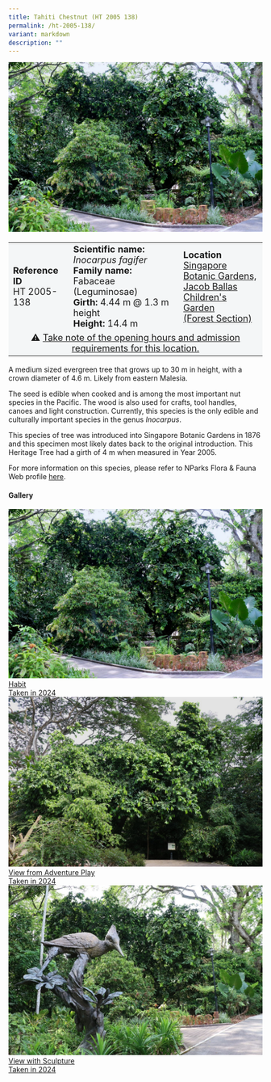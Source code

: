 ```yaml
---
title: Tahiti Chestnut (HT 2005 138)
permalink: /ht-2005-138/
variant: markdown
description: ""
---
```

<div class="isomer-image-wrapper">
<img src="/images/Heritage_trees_photos/inofag_ht2005-138_habit.jpg"> 
</div><table style="minWidth: 100px; font-size: 18px; background: #F4F6F7">
<tbody><tr>
<td rowspan="1" colspan="1">
<strong>Reference ID</strong>
<br>HT 2005-138
</td>
<td rowspan="1" colspan="1">
<strong>Scientific name:</strong> <em>Inocarpus fagifer</em> 
<br><strong>Family name:</strong> Fabaceae (Leguminosae)
<br><strong>Girth:</strong> 4.44 m @ 1.3 m height
<br><strong>Height: </strong>14.4 m
</td>
<td rowspan="1" colspan="1">
<strong>Location</strong><a href="https://www.onemap.gov.sg/?lat=1.3202929999991988&amp;lng=103.81744500000191">
<br>Singapore Botanic Gardens, 
<br>Jacob Ballas Children's Garden 
	<br>(Forest Section)</a>
</td></tr>
<tr><td style="text-align: center;" colspan="3">⚠️ <a href="https://www.nparks.gov.sg/sbg/our-gardens/bukit-timah-core/jacob-ballas-childrens-garden">Take note of the opening hours and admission requirements for this location.</a></td></tr>
</tbody></table>
<p>A medium sized evergreen tree that grows up to 30 m in height, with a crown diameter of 4.6 m. Likely from eastern Malesia.  
  
</p><p>The seed is edible when cooked and is among the most important nut species in the Pacific. The wood is also used for crafts, tool handles, canoes and light construction. Currently, this species is the only edible and culturally important species in the genus <em>Inocarpus</em>. 
	
</p><p>This species of tree was introduced into Singapore Botanic Gardens in 1876 and this specimen most likely dates back to the original introduction. This Heritage Tree had a girth of 4 m when measured in Year 2005.</p>
	
<p>For more information on this species, please refer to NParks Flora &amp; Fauna Web profile <a href="https://www.nparks.gov.sg/florafaunaweb/flora/4/3/4327">here</a>.</p>

<h4><b>Gallery</b></h4>
<div class="isomer-card-grid">
<a href="/images/Heritage_trees_photos/inofag_ht2005-138_habit.jpg" class="isomer-card">
<div class="isomer-card-image">
<div class="isomer-image-wrapper"><img src="/images/Heritage_trees_photos/inofag_ht2005-138_habit.jpg"></div></div>
<div class="isomer-card-body"><div class="isomer-card-title">Habit</div><div class="isomer-card-description">Taken in 2024</div></div></a>
	
<a href="/images/Heritage_trees_photos/inofag_ht2005-138_back.jpg" class="isomer-card">
<div class="isomer-card-image">
<div class="isomer-image-wrapper"><img src="/images/Heritage_trees_photos/inofag_ht2005-138_back.jpg"></div></div>
<div class="isomer-card-body"><div class="isomer-card-title">View from Adventure Play</div><div class="isomer-card-description">Taken in 2024</div></div></a>
	
<a href="/images/Heritage_trees_photos/inofag_ht2005-138_scup.jpg" class="isomer-card">
<div class="isomer-card-image">
<div class="isomer-image-wrapper"><img src="/images/Heritage_trees_photos/inofag_ht2005-138_scup.jpg"></div></div>
<div class="isomer-card-body"><div class="isomer-card-title">View with Sculpture</div><div class="isomer-card-description">Taken in 2024</div></div></a></div>